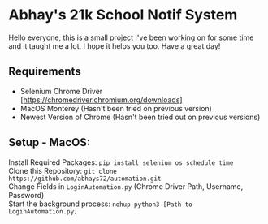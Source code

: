 # Abhay's 21k School Notif System
Hello everyone, this is a small project I've been working on for some time and it taught me a lot. I hope it helps you too.
Have a great day!

## Requirements
- Selenium Chrome Driver [https://chromedriver.chromium.org/downloads]
- MacOS Monterey (Hasn't been tried on previous version)
- Newest Version of Chrome (Hasn't been tried out on previous versions)

## Setup - MacOS:
Install Required Packages: `pip install selenium os schedule time` <br>
Clone this Repository: `git clone https://github.com/abhays72/automation.git` <br>
Change Fields in `LoginAutomation.py` (Chrome Driver Path, Username, Password) <br>
Start the background process: `nohup python3 [Path to LoginAutomation.py]`